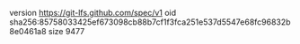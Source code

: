 version https://git-lfs.github.com/spec/v1
oid sha256:85758033425ef673098cb88b7cf1f3fca251e537d5547e68fc96832b8e0461a8
size 9477
